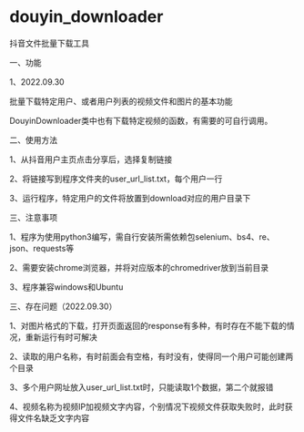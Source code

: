 # douyin_downloader
抖音文件批量下载工具

一、功能

1、2022.09.30 

批量下载特定用户、或者用户列表的视频文件和图片的基本功能

DouyinDownloader类中也有下载特定视频的函数，有需要的可自行调用。


二、使用方法

1、从抖音用户主页点击分享后，选择复制链接

2、将链接写到程序文件夹的user_url_list.txt，每个用户一行

3、运行程序，特定用户的文件将放置到download对应的用户目录下


三、注意事项

1、程序为使用python3编写，需自行安装所需依赖包selenium、bs4、re、json、requests等

2、需要安装chrome浏览器，并将对应版本的chromedriver放到当前目录

3、程序兼容windows和Ubuntu


三、存在问题（2022.09.30）

1、对图片格式的下载，打开页面返回的response有多种，有时存在不能下载的情况，重新运行有时可解决

2、读取的用户名称，有时前面会有空格，有时没有，使得同一个用户可能创建两个目录

3、多个用户网址放入user_url_list.txt时，只能读取1个数据，第二个就报错

4、视频名称为视频IP加视频文字内容，个别情况下视频文件获取失败时，此时获得文件名缺乏文字内容

